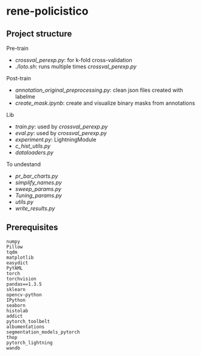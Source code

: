 # rene-policistico

## Project structure
Pre-train
- *crossval_perexp.py*: for k-fold cross-validation
- *./loto.sh*: runs multiple times *crossval_perexp.py*

Post-train
- *annotation_original_preprocessing.py*: clean json files created with labelme
- *create_mask.ipynb*: create and visualize binary masks from annotations

Lib
- *train.py*: used by *crossval_perexp.py*
- *eval.py*: used by *crossval_perexp.py*
- *experiment.py*: LightningModule
- *c_hist_utils.py*
- *dataloaders.py*

To undestand
- *pr_bar_charts.py*
- *simplify_names.py*
- *sweep_params.py*
- *Tuning_params.py*
- *utils.py*
- *write_results.py*

## Prerequisites
```
numpy
Pillow
tqdm
matplotlib
easydict
PyYAML
torch
torchvision
pandas==1.3.5
sklearn
opencv-python
IPython
seaborn
histolab
addict
pytorch_toolbelt
albumentations
segmentation_models_pytorch
thop
pytorch_lightning
wandb
```
